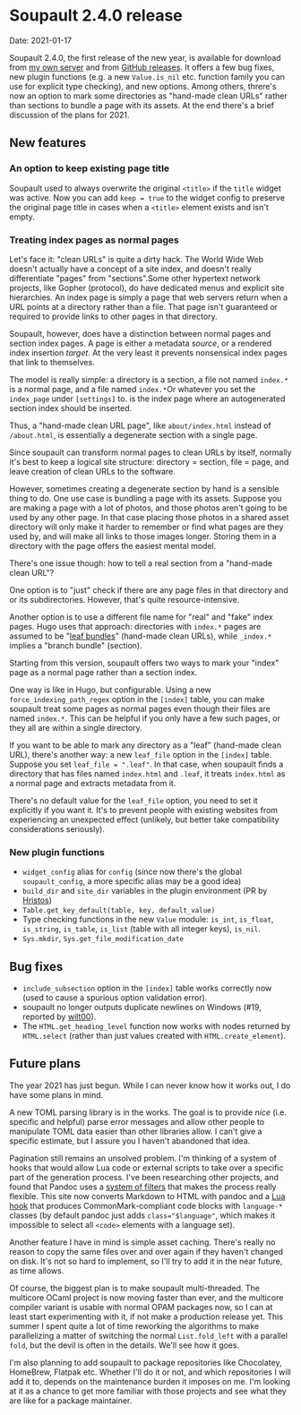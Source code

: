 <h1 id="post-title">Soupault 2.4.0 release</h1>

<p>Date: <time id="post-date">2021-01-17</time> </p>

<p id="post-excerpt">
Soupault 2.4.0, the first release of the new year, is available for download from <a href="https://files.baturin.org/software/soupault/2.4.0">my own server</a>
and from <a href="https://github.com/dmbaturin/soupault/releases/tag/2.4.0">GitHub releases</a>.
It offers a few bug fixes, new plugin functions (e.g. a new <code>Value.is_nil</code> etc. function family you can use for explicit type checking),
and new options. Among others, threre's now an option to mark some directories as "hand-made clean URLs" rather than sections to
bundle a page with its assets. At the end there's a brief discussion of the plans for 2021.
</p>

## New features

### An option to keep existing page title

Soupault used to always overwrite the original `<title>` if the `title` widget was active.
Now you can add `keep = true` to the widget config to preserve the original page title
in cases when a `<title>` element exists and isn't empty.

### Treating index pages as normal pages

Let's face it: "clean URLs" is quite a dirty hack. The World Wide Web doesn't actually have a concept of a site index,
and doesn't really differentiate "pages" from "sections".<fn>Some other hypertext network projects, like <wikipedia>Gopher (protocol)</wikipedia>,
do have dedicated menus and explicit site hierarchies.</fn>
An index page is simply a page that web servers return when a URL points at a directory rather than a file.
That page isn't guaranteed or required to provide links to other pages in that directory.

Soupault, however, does have a distinction between normal pages and section index pages. A page is either a metadata _source_,
or a rendered index insertion _target_. At the very least it prevents nonsensical index pages that link to themselves.

The model is really simple: a directory is a section, a file not named `index.*` is a normal page,
and a file named `index.*`<fn>Or whatever you set the <code>index_page</code> under <code>[settings]</code> to.</fn>
 is the index page where an autogenerated section index should be inserted.

Thus, a "hand-made clean URL page", like `about/index.html` instead of `/about.html`, is essentially a degenerate section with a single page.

Since soupault can transform normal pages to clean URLs by itself, normally it's best to keep a logical site structure:
directory = section, file = page, and leave creation of clean URLs to the software.

However, sometimes creating a degenerate section by hand is a sensible thing to do. One use case is bundling a page with its assets.
Suppose you are making a page with a lot of photos, and those photos aren't going to be used by any other page.
In that case placing those photos in a shared asset directory will only make it harder to remember or find what pages are they used by,
and will make all links to those images longer.
Storing them in a directory with the page offers the easiest mental model.

There's one issue though: how to tell a real section from a "hand-made clean URL"?

One option is to "just" check if there are any page files in that directory and or its subdirectories.
However, that's quite resource-intensive.

Another option is to use a different file name for "real" and "fake" index pages.
Hugo uses that approach: directories with `index.*` pages are assumed to be "[leaf bundles](https://gohugo.io/content-management/page-bundles/)"
(hand-made clean URLs), while `_index.*` implies a "branch bundle" (section).

Starting from this version, soupault offers two ways to mark your "index" page as a normal page rather than a section index.

One way is like in Hugo, but configurable. Using a new `force_indexing_path_regex` option in the `[index]` table,
you can make soupault treat some pages as normal pages even though their files are named `index.*`.
This can be helpful if you only have a few such pages, or they all are within a single directory.

If you want to be able to mark any directory as a "leaf" (hand-made clean URL), there's another way:
a new `leaf_file` option in the `[index]` table. Suppose you set `leaf_file = ".leaf"`.
In that case, when soupault finds a directory that has files named `index.html` and `.leaf`,
it treats `index.html` as a normal page and extracts metadata from it.

There's no default value for the `leaf_file` option, you need to set it explicitly if you want it.
It's to prevent people with existing websites from experiencing an unexpected effect
(unlikely, but better take compatibility considerations seriously).

### New plugin functions

* `widget_config` alias for `config` (since now there's the global `soupault_config`, a more specific alias may be a good idea)
* `build_dir` and `site_dir` variables in the plugin environment (PR by [Hristos](https://hristos.lol))
* `Table.get_key_default(table, key, default_value)`
* Type checking functions in the new `Value` module: `is_int`, `is_float`, `is_string`, `is_table`, `is_list` (table with all integer keys), `is_nil`.
* `Sys.mkdir`, `Sys.get_file_modification_date`

## Bug fixes

* `include_subsection` option in the `[index]` table works correctly now (used to cause a spurious option validation error).
* soupault no longer outputs duplicate newlines on Windows (#19, reported by [wilt00](https://github.com/wilt00)).
* The `HTML.get_heading_level` function now works with nodes returned by `HTML.select` (rather than just values created with `HTML.create_element`).

## Future plans

The year 2021 has just begun. While I can never know how it works out, I do have some plans in mind.

A new TOML parsing library is in the works. The goal is to provide _nice_ (i.e. specific and helpful) parse error messages
and allow other people to manipulate TOML data easier than other libraries allow. I can't give a specific estimate,
but I assure you I haven't abandoned that idea.

Pagination still remains an unsolved problem. I'm thinking of a system of hooks that would allow Lua code or external scripts
to take over a specific part of the generation process. I've been researching other projects, and found that
Pandoc uses a [system of filters](https://pandoc.org/lua-filters.html) that makes the process really flexible.
This site now converts Markdown to HTML with pandoc and a [Lua hook](https://github.com/dmbaturin/soupault-website/blob/master/scripts/cmark-code-blocks.lua)
that produces CommonMark-compliant code blocks with `language-*` classes (by default pandoc just adds `class="$language"`, which makes it impossible
to select all `<code>` elements with a language set).

Another feature I have in mind is simple asset caching. There's really no reason to copy the same files over and over again
if they haven't changed on disk. It's not so hard to implement, so I'll try to add it in the near future, as time allows.

Of course, the biggest plan is to make soupault multi-threaded. The multicore OCaml project is now moving faster than ever,
and the multicore compiler variant is usable with normal OPAM packages now, so I can at least start experimenting with it,
if not make a production release yet.
This summer I spent quite a lot of time reworking the algorithms to make parallelizing a matter of switching
the normal `List.fold_left` with a parallel `fold`, but the devil is often in the details. We'll see how it goes.

I'm also planning to add soupault to package repositories like Chocolatey, HomeBrew, Flatpak etc.
Whether I'll do it or not, and which repositories I will add it to, depends on the maintenance burden it imposes on me.
I'm looking at it as a chance to get more familiar with those projects and see what they are like for a package maintainer.
